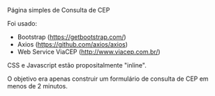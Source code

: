 
Página simples de Consulta de CEP

Foi usado:
- Bootstrap (https://getbootstrap.com/)
- Axios (https://github.com/axios/axios)
- Web Service ViaCEP (http://www.viacep.com.br/)

CSS e Javascript estão propositalmente "inline".

O objetivo era apenas construir um formulário de consulta de CEP em menos de 2 minutos.
